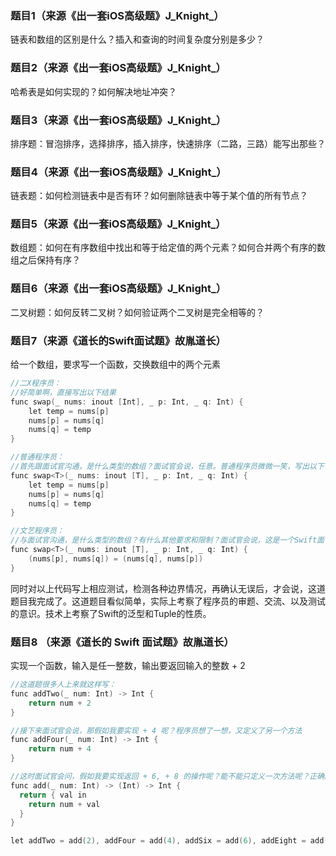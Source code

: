 ### 题目1（来源《出一套iOS高级题》J_Knight_）

链表和数组的区别是什么？插入和查询的时间复杂度分别是多少？

### 题目2（来源《出一套iOS高级题》J_Knight_）

哈希表是如何实现的？如何解决地址冲突？

### 题目3（来源《出一套iOS高级题》J_Knight_）

排序题：冒泡排序，选择排序，插入排序，快速排序（二路，三路）能写出那些？

### 题目4（来源《出一套iOS高级题》J_Knight_）

链表题：如何检测链表中是否有环？如何删除链表中等于某个值的所有节点？

### 题目5（来源《出一套iOS高级题》J_Knight_）

数组题：如何在有序数组中找出和等于给定值的两个元素？如何合并两个有序的数组之后保持有序？

### 题目6（来源《出一套iOS高级题》J_Knight_）

二叉树题：如何反转二叉树？如何验证两个二叉树是完全相等的？

### 题目7（来源《道长的Swift面试题》故胤道长）

给一个数组，要求写一个函数，交换数组中的两个元素

```objectivec
//二X程序员：
//好简单啊，直接写出以下结果
func swap(_ nums: inout [Int], _ p: Int, _ q: Int) {
    let temp = nums[p]
    nums[p] = nums[q]
    nums[q] = temp 
}
```

```objectivec
//普通程序员：
//首先跟面试官沟通，是什么类型的数组？面试官会说，任意。普通程序员微微一笑，写出以下代码
func swap<T>(_ nums: inout [T], _ p: Int, _ q: Int) {
    let temp = nums[p]
    nums[p] = nums[q]
    nums[q] = temp 
}
```

```objectivec
//文艺程序员：
//与面试官沟通，是什么类型的数组？有什么其他要求和限制？面试官会说，这是一个Swift面试题。文艺程序员心领神会，于是写出以下答案
func swap<T>(_ nums: inout [T], _ p: Int, _ q: Int) {
    (nums[p], nums[q]) = (nums[q], nums[p])
}
```

同时对以上代码写上相应测试，检测各种边界情况，再确认无误后，才会说，这道题目我完成了。这道题目看似简单，实际上考察了程序员的审题、交流、以及测试的意识。技术上考察了Swift的泛型和Tuple的性质。

### 题目8 （来源《道长的 Swift 面试题》故胤道长）

实现一个函数，输入是任一整数，输出要返回输入的整数 + 2

```objectivec
//这道题很多人上来就这样写：
func addTwo(_ num: Int) -> Int {
    return num + 2
}
```

```objectivec
//接下来面试官会说，那假如我要实现 + 4 呢？程序员想了一想，又定义了另一个方法
func addFour(_ num: Int) -> Int {
    return num + 4
}
```

```objectivec
//这时面试官会问，假如我要实现返回 + 6, + 8 的操作呢？能不能只定义一次方法呢？正确的写法是利用 Swift 的 Currying 特性：
func add(_ num: Int) -> (Int) -> Int {
  return { val in
    return num + val
  }
}

let addTwo = add(2), addFour = add(4), addSix = add(6), addEight = add(8)
```